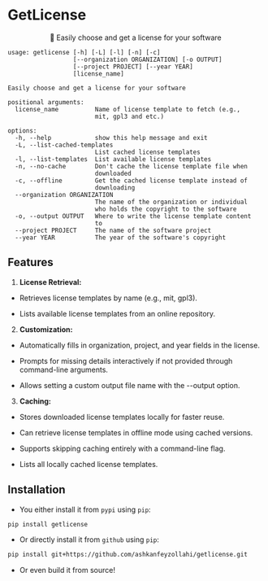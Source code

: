# GetLicense

<p align="center">📖 Easily choose and get a license for your software</p>

```
usage: getlicense [-h] [-L] [-l] [-n] [-c]
                  [--organization ORGANIZATION] [-o OUTPUT]
                  [--project PROJECT] [--year YEAR]
                  [license_name]

Easily choose and get a license for your software

positional arguments:
  license_name          Name of license template to fetch (e.g.,
                        mit, gpl3 and etc.)

options:
  -h, --help            show this help message and exit
  -L, --list-cached-templates
                        List cached license templates
  -l, --list-templates  List available license templates
  -n, --no-cache        Don't cache the license template file when
                        downloaded
  -c, --offline         Get the cached license template instead of
                        downloading
  --organization ORGANIZATION
                        The name of the organization or individual
                        who holds the copyright to the software
  -o, --output OUTPUT   Where to write the license template content
                        to
  --project PROJECT     The name of the software project
  --year YEAR           The year of the software's copyright
```

## Features

1. **License Retrieval:**

  * Retrieves license templates by name (e.g., mit, gpl3).

  * Lists available license templates from an online repository.

2. **Customization:**

  * Automatically fills in organization, project, and year fields in the license.

  * Prompts for missing details interactively if not provided through command-line arguments.

  * Allows setting a custom output file name with the --output option.

3. **Caching:**

  * Stores downloaded license templates locally for faster reuse.

  * Can retrieve license templates in offline mode using cached versions.

  * Supports skipping caching entirely with a command-line flag.

  * Lists all locally cached license templates.

## Installation

- You either install it from `pypi` using `pip`:

```bash
pip install getlicense
```

- Or directly install it from `github` using `pip`:

```bash
pip install git+https://github.com/ashkanfeyzollahi/getlicense.git
```

- Or even build it from source!
